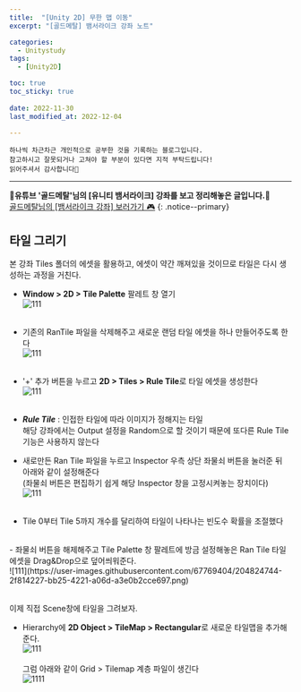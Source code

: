 ```yaml
---
title:  "[Unity 2D] 무한 맵 이동" 
excerpt: "[골드메탈] 뱀서라이크 강좌 노트"

categories:
  - Unitystudy
tags:
  - [Unity2D]

toc: true
toc_sticky: true
 
date: 2022-11-30
last_modified_at: 2022-12-04

---
```

```
하나씩 차근차근 개인적으로 공부한 것을 기록하는 블로그입니다.
참고하시고 잘못되거나 고쳐야 할 부분이 있다면 지적 부탁드립니다!
읽어주셔서 감사합니다🙂
```
***
🌟**유튜브 '골드메탈'님의 [유니티 뱀서라이크] 강좌를 보고 정리해놓은 글입니다.**🌟<br>
<a href="https://www.youtube.com/watch?v=SNjgew0VhHY" class="btn btn--warning">골드메탈님의 [뱀서라이크 강좌] 보러가기 🎮</a>
{: .notice--primary}

## 타일 그리기
본 강좌 Tiles 폴더의 에셋을 활용하고, 에셋이 약간 깨져있을 것이므로 타일은 다시 생성하는 과정을 거친다.<br>
- **Window > 2D > Tile Palette** 팔레트 창 열기<br>
![111](https://user-images.githubusercontent.com/67769404/204818446-e4070ff4-a33d-487e-a9aa-60d2620f7a32.png)<br><br>
- 기존의 RanTile 파일을 삭제해주고 새로운 랜덤 타일 에셋을 하나 만들어주도록 한다<br>
![111](https://user-images.githubusercontent.com/67769404/204819045-e8c44b7f-141a-4dcc-a1a3-dfe7f59f1498.png)<br><br>
- '+' 추가 버튼을 누르고 **2D > Tiles > Rule Tile**로 타일 에셋을 생성한다<br>
![111](https://user-images.githubusercontent.com/67769404/204819897-a5358f0d-ace0-4ef8-bc05-e4e0382d14dd.png)<br><br>

- ***Rule Tile*** : 인접한 타일에 따라 이미지가 정해지는 타일<br>
해당 강좌에서는 Output 설정을 Random으로 할 것이기 때문에 또다른 Rule Tile 기능은 사용하지 않는다
- 새로만든 Ran Tile 파일을 누르고 Inspector 우측 상단 좌물쇠 버튼을 눌러준 뒤 아래와 같이 설정해준다<br>(좌물쇠 버튼은 편집하기 쉽게 해당 Inspector 창을 고정시켜놓는 장치이다)<br>
![111](https://user-images.githubusercontent.com/67769404/204823040-0f7f7469-4cbe-4897-bcc0-0ec06f1bad2f.png)<br><br>
- Tile 0부터 Tile 5까지 개수를 달리하여 타일이 나타나는 빈도수 확률을 조절했다
<br>
- 좌물쇠 버튼을 해제해주고 Tile Palette 창 팔레트에 방금 설정해놓은 Ran Tile 타일 에셋을 Drag&Drop으로 덮어씌워준다.<br>
![111](https://user-images.githubusercontent.com/67769404/204824744-2f814227-bb25-4221-a06d-a3e0b2cce697.png)<br><br>

이제 직접 Scene창에 타일을 그려보자.<br>

- Hierarchy에 **2D Object > TileMap > Rectangular**로 새로운 타일맵을 추가해준다.<br>
![111](https://user-images.githubusercontent.com/67769404/204827753-920321d0-f7b6-48ef-b74b-129f9ae3107b.png)<br><br>
그럼 아래와 같이 Grid > Tilemap 계층 파일이 생긴다<br>
![1111](https://user-images.githubusercontent.com/67769404/204827775-aacafe39-09fe-4d44-84da-6d57358f2a6a.png)<br><br>